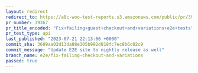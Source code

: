 ```yaml
---
layout: redirect
redirect_to: https://a8c-woo-test-reports.s3.amazonaws.com/public/pr/39367/api/index.html
pr_number: 39367
pr_title_encoded: "Fix+failing+guest+checkout+and+variations+e2e+tests"
pr_test_type: api
last_published: "2023-07-21 22:13:06 +0000"
commit_sha: 3609aa02d13da88e305b992d818fc7ec8b6c02c9
commit_message: "Update E2E site to nightly release as well"
branch_name: e2e/fix-failing-checkout-and-variations
passed: true
---
```

